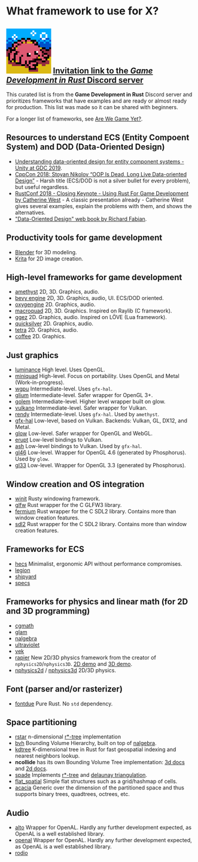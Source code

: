 # What framework to use for X?

## ![Community Icon](./community-icon.png) [Invitation link to the ***Game Development in Rust*** Discord server](https://discord.gg/yNtPTb2)

This curated list is from the **Game Development in Rust** Discord server and prioritizes frameworks that have examples and are ready or almost ready for production. This list was made so it can be shared with beginners.

For a longer list of frameworks, see [Are We Game Yet?](https://arewegameyet.rs).

## Resources to understand ECS (Entity Compoent System) and DOD (Data-Oriented Design)

- [Understanding data-oriented design for entity component systems - Unity at GDC 2019](https://www.youtube.com/watch?v=0_Byw9UMn9g).
- [CppCon 2018: Stoyan Nikolov “OOP Is Dead, Long Live Data-oriented Design”](https://www.youtube.com/watch?v=yy8jQgmhbAU) - Harsh title (ECS/DOD is not a silver bullet for every problem), but useful regardless.
- [RustConf 2018 - Closing Keynote - Using Rust For Game Development by Catherine West](https://www.youtube.com/watch?v=aKLntZcp27M) - A classic presentation already - Catherine West gives several examples, explain the problems with them, and shows the alternatives.
- ["Data-Oriented Design" web book by Richard Fabian](https://dataorienteddesign.com/dodbook).

## Productivity tools for game development

- [Blender](https://www.blender.org) for 3D modeling.
- [Krita](https://krita.org/en) for 2D image creation.

## High-level frameworks for game development

- [amethyst](https://docs.rs/amethyst) 2D, 3D. Graphics, audio.
- [bevy engine](https://bevyengine.org) 2D, 3D. Graphics, audio, UI. ECS/DOD oriented.
- [oxygengine](https://docs.rs/oxygengine) 2D. Graphics, audio.
- [macroquad](https://docs.rs/macroquad) 2D, 3D. Graphics. Inspired on Raylib (C framework).
- [ggez](https://docs.rs/ggez) 2D. Graphics, audio. Inspired on LÖVE (Lua framework).
- [quicksilver](https://docs.rs/quicksilver) 2D. Graphics, audio.
- [tetra](https://docs.rs/tetra) 2D. Graphics, audio.
- [coffee](https://docs.rs/coffee) 2D. Graphics.

## Just graphics

- [luminance](https://docs.rs/luminance) High level. Uses OpenGL.
- [miniquad](https://docs.rs/miniquad) High-level. Focus on portability. Uses OpenGL and Metal (Work-in-progress).
- [wgpu](https://docs.rs/wgpu) Intermediate-level. Uses `gfx-hal`.
- [glium](https://docs.rs/glium) Intermediate-level. Safer wrapper for OpenGL 3+.
- [golem](https://docs.rs/golem) Intermediate-level. Higher level wrapper built on glow.
- [vulkano](https://docs.rs/vulkano) Intermediate-level. Safer wrapper for Vulkan.
- [rendy](https://docs.rs/rendy) Intermediate-level. Uses `gfx-hal`. Used by `amethyst`.
- [gfx-hal](https://docs.rs/gfx-hal) Low-level, based on Vulkan. Backends: Vulkan, GL, DX12, and Metal.
- [glow](https://docs.rs/glow) Low-level. Safer wrapper for OpenGL and WebGL.
- [erupt](https://docs.rs/erupt) Low-level bindings to Vulkan.
- [ash](https://docs.rs/ash) Low-level bindings to Vulkan. Used by `gfx-hal`.
- [gl46](https://docs.rs/gl46) Low-level. Wrapper for OpenGL 4.6 (generated by Phosphorus). Used by `glow`.
- [gl33](https://docs.rs/gl33) Low-level. Wrapper for OpenGL 3.3 (generated by Phosphorus).

## Window creation and OS integration

- [winit](https://docs.rs/winit) Rusty windowing framework.
- [glfw](https://docs.rs/glfw) Rust wrapper for the C GLFW3 library.
- [fermium](https://docs.rs/fermium) Rust wrapper for the C SDL2 library. Contains more than window creation features.
- [sdl2](https://docs.rs/sdl2) Rust wrapper for the C SDL2 library. Contains more than window creation features.

## Frameworks for ECS

- [hecs](https://docs.rs/hecs) Minimalist, ergonomic API without performance compromises.
- [legion](https://docs.rs/legion)
- [shipyard](https://docs.rs/shipyard)
- [specs](https://docs.rs/specs)

## Frameworks for physics and linear math (for 2D and 3D programming)

- [cgmath](https://docs.rs/cgmath)
- [glam](https://docs.rs/glam)
- [nalgebra](https://docs.rs/nalgebra)
- [ultraviolet](https://docs.rs/ultraviolet)
- [vek](https://docs.rs/vek)
- [rapier](https://rapier.rs) New 2D/3D physics framework from the creator of `nphysics2D`/`nphysics3D`. [2D demo](https://rapier.rs/demos2d/index.html) and [3D demo](https://rapier.rs/demos3d/index.html).
- [nphysics2d](https://docs.rs/nphysics2d) / [nphysics3d](https://docs.rs/nphysics3d) 2D/3D physics.

## Font (parser and/or rasterizer)

- [fontdue](https://docs.rs/fontdue) Pure Rust. No `std` dependency.

## Space partitioning 

- [rstar](https://docs.rs/crate/rstar/) n-dimensional [r*-tree](https://en.wikipedia.org/wiki/R*_tree) implementation
- [bvh](https://docs.rs/crate/bvh/) Bounding Volume Hierarchy, built on top of [nalgebra](https://www.nalgebra.org/).
- [kdtree](https://docs.rs/crate/kdtree/) K-dimensional tree in Rust for fast geospatial indexing and nearest neighbors lookup.
- **ncollide** has its own Bounding Volume Tree implementation: [3d docs](https://www.ncollide.org/rustdoc/ncollide3d/partitioning/struct.BVT.html) and [2d docs](https://www.ncollide.org/rustdoc/ncollide2d/partitioning/struct.BVT.html).
- [spade](https://docs.rs/crate/spade/) Implements  [r*-tree](https://en.wikipedia.org/wiki/R*_tree) and [delaunay triangulation](https://en.wikipedia.org/wiki/Delaunay_triangulation).
- [flat_spatial](https://docs.rs/crate/flat_spatial/) Simple flat structures such as a grid/hashmap of cells.
- [acacia](https://docs.rs/crate/acacia/)  Generic over the dimension of the partitioned space and thus supports binary trees, quadtrees, octrees, etc.

## Audio

- [alto](https://docs.rs/alto) Wrapper for OpenAL. Hardly any further development expected, as OpenAL is a well established library.
- [openal](https://docs.rs/openal) Wrapper for OpenAL. Hardly any further development expected, as OpenAL is a well established library.
- [rodio](https://docs.rs/rodio)
